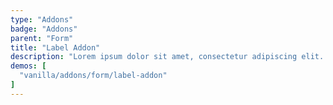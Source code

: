 ```yaml
---
type: "Addons"
badge: "Addons"
parent: "Form"
title: "Label Addon"
description: "Lorem ipsum dolor sit amet, consectetur adipiscing elit. Nunc tempus laoreet leo sit amet iaculis."
demos: [
  "vanilla/addons/form/label-addon"
]
---
```

